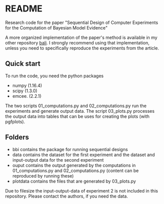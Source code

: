 # README #

Research code for the paper "Sequential Design of Computer Experiments for the Computation of Bayesian Model Evidence"

A more organized implementation of the paper's method is available in my other repository [bali](https://github.com/MichaelSinsbeck/bali). I strongly recommend using that implementation, unless you need to specifically reproduce the experiments from the article.

## Quick start

To run the code, you need the python packages

 * numpy (1.16.4)
 * scipy  (1.3.0)
 * emcee. (2.2.1)

The two scripts 01_computations.py and 02_computations.py run the experiments and generate output data.
The script 03_plots.py processes the output data into tables that can be uses for creating the plots (with pgfplots).


## Folders

 * bbi contains the package for running sequential designs
 * data contains the dataset for the first experiment and the dataset and input-output data for the second experiment
 * ouput contains the output generated by the computations in 01_computations.py and 02_computations.py (content can be reproduced by running these)
 * plotdata contains the files that are generated by 03_plots.py

Due to filesize the input-output-data of experiment 2 is not included in this repository. Please contact the authors, if you need the data.
